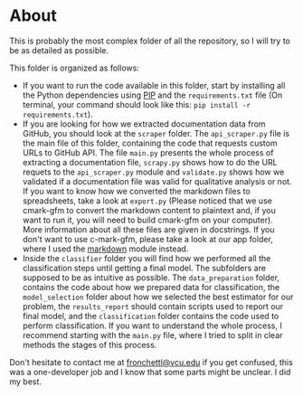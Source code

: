 # About

This is probably the most complex folder of all the repository, so I will try to be as detailed as possible.

This folder is organized as follows:
- If you want to run the code available in this folder, start by installing all the Python dependencies using [PIP](https://pypi.org/project/pip/) and the `requirements.txt` file (On terminal, your command should look like this: `pip install -r requirements.txt`). 
- If you are looking for how we extracted documentation data from GitHub, you should look at the `scraper` folder. The `api_scraper.py` file is the main file of this folder, containing the code that requests custom URLs to GitHub API. The file `main.py` presents the whole process of extracting a documentation file, `scrapy.py` shows how to do the URL requets to the `api_scraper.py` module and `validate.py` shows how we validated if a documentation file was valid for qualitative analysis or not. If you want to know how we converted the markdown files to spreadsheets, take a look at `export.py` (Please noticed that we use cmark-gfm to convert the markdown content to plaintext and, if you want to run it, you will need to build cmark-gfm on your computer). More information about all these files are given in docstrings. If you don't want to use c-mark-gfm, please take a look at our app folder, where I used the [markdown](https://pypi.org/project/Markdown/) module instead.
- Inside the `classifier` folder you will find how we performed all the classification steps until getting a final model. The subfolders are supposed to be as intuitive as possible. The `data_preparation` folder, contains the code about how we prepared data for classification, the `model_selection` folder about how we selected the best estimator for our problem, the `results_report` should contain scripts used to report our final model, and the `classification` folder contains the code used to perform classification. If you want to understand the whole process, I recommend starting with the `main.py` file, where I tried to split in clear methods the stages of this process. 

Don't hesitate to contact me at fronchettl@vcu.edu if you get confused, this was a one-developer job and I know that some parts might be unclear. I did my best.
